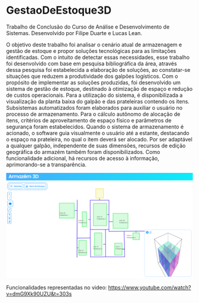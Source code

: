 # GestaoDeEstoque3D
Trabalho de Conclusão do Curso de Análise e Desenvolvimento de Sistemas. Desenvolvido por Filipe Duarte e Lucas Lean.

  O objetivo deste trabalho foi analisar o cenário atual de armazenagem e
gestão de estoque e propor soluções tecnológicas para as limitações identificadas.
Com o intuito de detectar essas necessidades, esse trabalho foi desenvolvido com
base em pesquisa bibliográfica da área, através dessa pesquisa foi estabelecida a
elaboração de soluções, ao constatar-se situações que reduzem a produtividade dos
galpões logísticos. Com o propósito de implementar as soluções produzidas, foi
desenvolvido um sistema de gestão de estoque, destinado à otimização de espaço e
redução de custos operacionais. Para a utilização do sistema, é disponibilizada a
visualização da planta baixa do galpão e das prateleiras contendo os itens.
Subsistemas automatizados foram elaborados para auxiliar o usuário no processo
de armazenamento. Para o cálculo autônomo de alocação de itens, critérios de
aproveitamento de espaço físico e parâmetros de segurança foram estabelecidos.
Quando o sistema de armazenamento é acionado, o software guia visualmente o
usuário até a estante, destacando o espaço na prateleira, no qual o item deverá ser
alocado. Por ser adaptável a qualquer galpão, independente de suas dimensões,
recursos de edição geográfica do armazém também foram disponibilizados. Como
funcionalidade adicional, há recursos de acesso à informação, aprimorando-se a
transparência.

![alt text](https://github.com/FilipeDuart/GestaoDeEstoque3D/blob/main/Monografia/tela%20inicial.png)

Funcionalidades representadas no video: https://www.youtube.com/watch?v=dmG9Xk90UZU&t=303s
